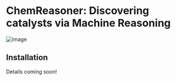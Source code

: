 # ChemReasoner: Discovering catalysts via Machine Reasoning
![image](https://github.com/pnnl/chemreasoner/assets/7649924/ccae35c9-876e-4865-8e46-0b229167d522)

## Installation

Details coming soon!
